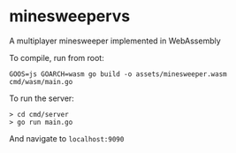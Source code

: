 # minesweepervs

A multiplayer minesweeper implemented in WebAssembly

To compile, run from root:

```
GOOS=js GOARCH=wasm go build -o assets/minesweeper.wasm cmd/wasm/main.go
```

To run the server:
```
> cd cmd/server
> go run main.go
```

And navigate to `localhost:9090`